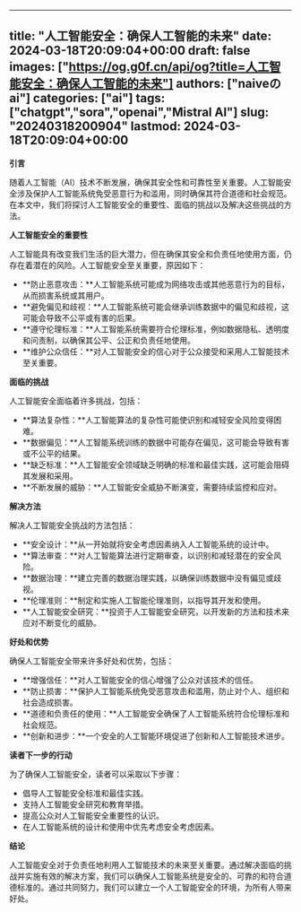 
---
title: "人工智能安全：确保人工智能的未来"
date: 2024-03-18T20:09:04+00:00
draft: false
images: ["https://og.g0f.cn/api/og?title=人工智能安全：确保人工智能的未来"]
authors: ["naiveのai"]
categories: ["ai"]
tags: ["chatgpt","sora","openai","Mistral AI"]
slug: "20240318200904"
lastmod: 2024-03-18T20:09:04+00:00
---
**引言**

随着人工智能（AI）技术不断发展，确保其安全性和可靠性至关重要。人工智能安全涉及保护人工智能系统免受恶意行为和滥用，同时确保其符合道德和社会规范。在本文中，我们将探讨人工智能安全的重要性、面临的挑战以及解决这些挑战的方法。

**人工智能安全的重要性**

人工智能具有改变我们生活的巨大潜力，但在确保其安全和负责任地使用方面，仍存在着潜在的风险。人工智能安全至关重要，原因如下：

* **防止恶意攻击：**人工智能系统可能成为网络攻击或其他恶意行为的目标，从而损害系统或其用户。
* **避免偏见和歧视：**人工智能系统可能会继承训练数据中的偏见和歧视，这可能会导致不公平或有害的后果。
* **遵守伦理标准：**人工智能系统需要符合伦理标准，例如数据隐私、透明度和问责制，以确保其公平、公正和负责任地使用。
* **维护公众信任：**对人工智能安全的信心对于公众接受和采用人工智能技术至关重要。

**面临的挑战**

人工智能安全面临着许多挑战，包括：

* **算法复杂性：**人工智能算法的复杂性可能使识别和减轻安全风险变得困难。
* **数据偏见：**人工智能系统训练的数据中可能存在偏见，这可能会导致有害或不公平的结果。
* **缺乏标准：**人工智能安全领域缺乏明确的标准和最佳实践，这可能会阻碍其发展和采用。
* **不断发展的威胁：**人工智能安全威胁不断演变，需要持续监控和应对。

**解决方法**

解决人工智能安全挑战的方法包括：

* **安全设计：**从一开始就将安全考虑因素纳入人工智能系统的设计中。
* **算法审查：**对人工智能算法进行定期审查，以识别和减轻潜在的安全风险。
* **数据治理：**建立完善的数据治理实践，以确保训练数据中没有偏见或歧视。
* **伦理准则：**制定和实施人工智能伦理准则，以指导其开发和使用。
* **人工智能安全研究：**投资于人工智能安全研究，以开发新的方法和技术来应对不断变化的威胁。

**好处和优势**

确保人工智能安全带来许多好处和优势，包括：

* **增强信任：**对人工智能安全的信心增强了公众对该技术的信任。
* **防止损害：**保护人工智能系统免受恶意攻击和滥用，防止对个人、组织和社会造成损害。
* **道德和负责任的使用：**人工智能安全确保了人工智能系统符合伦理标准和社会规范。
* **创新和进步：**一个安全的人工智能环境促进了创新和人工智能技术进步。

**读者下一步的行动**

为了确保人工智能安全，读者可以采取以下步骤：

* 倡导人工智能安全标准和最佳实践。
* 支持人工智能安全研究和教育举措。
* 提高公众对人工智能安全重要性的认识。
* 在人工智能系统的设计和使用中优先考虑安全考虑因素。

**结论**

人工智能安全对于负责任地利用人工智能技术的未来至关重要。通过解决面临的挑战并实施有效的解决方案，我们可以确保人工智能系统是安全的、可靠的和符合道德标准的。通过共同努力，我们可以建立一个人工智能安全的环境，为所有人带来好处。